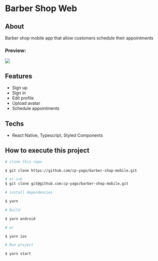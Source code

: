 # Barber Shop Web

## About

Barber shop mobile app that allow customers schedule their appointments

### Preview:

<div align="left">
  <img src="https://pbs.twimg.com/media/EVm-7pwXgAM4cRL.png">
</div>

## Features

- Sign up
- Sign in
- Edit profile
- Upload avatar
- Schedule appointments

## Techs

- React Native, Typescript, Styled Components

## How to execute this project

```bash
# clone this repo

$ git clone https://github.com/cp-yago/barber-shop-mobile.git

# or ssh
$ git clone git@github.com:cp-yago/barber-shop-mobile.git

# install dependencies

$ yarn

# Build

$ yarn android

# or

$ yarn ios

# Run project

$ yarn start
```
